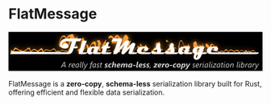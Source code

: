 # FlatMessage

<img src="book/chapter-1/img/logo.png" width="1000" />

FlatMessage is a **zero-copy**, **schema-less** serialization library built for Rust, offering efficient and flexible data serialization.